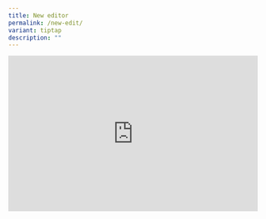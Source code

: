 ```yaml
---
title: New editor
permalink: /new-edit/
variant: tiptap
description: ""
---
```

<div class="iframe-wrapper">
<iframe height="315" width="100%" allowfullscreen="true" frameborder="0" src="https://www.youtube.com/embed/gcGLPMHL-q4?si=fpNXawPdey0RhosG"></iframe>
</div>
<p></p>